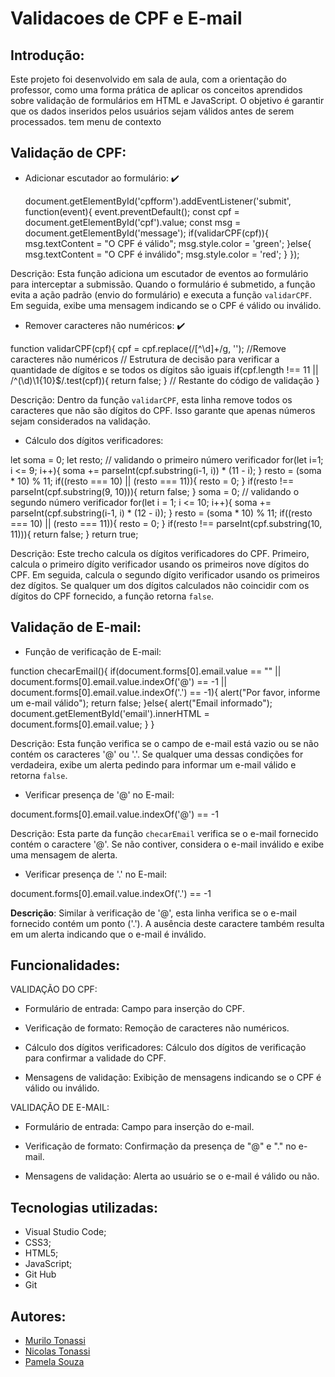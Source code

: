# Validacoes de CPF e E-mail
 
## Introdução:
Este projeto foi desenvolvido em sala de aula, com a orientação do professor, como uma forma prática de aplicar os conceitos aprendidos sobre validação de formulários em HTML e JavaScript. O objetivo é garantir que os dados inseridos pelos usuários sejam válidos antes de serem processados.
tem menu de contexto
 
## Validação de CPF:
- Adicionar escutador ao formulário: ✔️
 
   document.getElementById('cpfform').addEventListener('submit', function(event){
       event.preventDefault();
       const cpf = document.getElementById('cpf').value;
       const msg = document.getElementById('message');
       if(validarCPF(cpf)){
           msg.textContent = "O CPF é válido";
msg.style.color = 'green';
       }else{
           msg.textContent = "O CPF é inválido";
msg.style.color = 'red';
       }
   });
 
Descrição: Esta função adiciona um escutador de eventos ao formulário para interceptar a submissão. Quando o formulário é submetido, a função evita a ação padrão (envio do formulário) e executa a função `validarCPF`. Em seguida, exibe uma mensagem indicando se o CPF é válido ou inválido.
 
- Remover caracteres não numéricos: ✔️
 
function validarCPF(cpf){
       cpf = cpf.replace(/[^\d]+/g, ''); //Remove caracteres não numéricos
       // Estrutura de decisão para verificar a quantidade de dígitos e se todos os dígitos são iguais
       if(cpf.length !== 11 || /^(\d)\1{10}$/.test(cpf)){
           return false;
       }
       // Restante do código de validação
   }
 
   Descrição: Dentro da função `validarCPF`, esta linha remove todos os caracteres que não são dígitos do CPF. Isso garante que apenas números sejam considerados na validação.
 
   - Cálculo dos dígitos verificadores:
 
   let soma = 0;
   let resto;
   // validando o primeiro número verificador
   for(let i=1; i <= 9; i++){
       soma += parseInt(cpf.substring(i-1, i)) * (11 - i);
   }
   resto = (soma * 10) % 11;
   if((resto === 10) || (resto === 11)){
       resto = 0;
   }
   if(resto !== parseInt(cpf.substring(9, 10))){
       return false;
   }
   soma = 0;
   // validando o segundo número verificador
   for(let i = 1; i <= 10; i++){
       soma += parseInt(cpf.substring(i-1, i) * (12 - i));
   }
   resto = (soma * 10) % 11;
   if((resto === 10) || (resto === 11)){
       resto = 0;
   }
   if(resto !== parseInt(cpf.substring(10, 11))){
       return false;
   }
   return true;
 
   Descrição: Este trecho calcula os dígitos verificadores do CPF. Primeiro, calcula o primeiro dígito verificador usando os primeiros nove dígitos do CPF. Em seguida, calcula o segundo dígito verificador usando os primeiros dez dígitos. Se qualquer um dos dígitos calculados não coincidir com os dígitos do CPF fornecido, a função retorna `false`.
 
##  Validação de E-mail:
 
- Função de verificação de E-mail:
 
function checarEmail(){
       if(document.forms[0].email.value == "" || document.forms[0].email.value.indexOf('@') == -1 || document.forms[0].email.value.indexOf('.') == -1){
           alert("Por favor, informe um e-mail válido");
           return false;
       }else{
           alert("Email informado");
           document.getElementById('email').innerHTML = document.forms[0].email.value;
       }
   }
 
   Descrição: Esta função verifica se o campo de e-mail está vazio ou se não contém os caracteres '@' ou '.'. Se qualquer uma dessas condições for verdadeira, exibe um alerta pedindo para informar um e-mail válido e retorna `false`.
 
   - Verificar presença de '@' no E-mail:
 
   document.forms[0].email.value.indexOf('@') == -1
 
   Descrição: Esta parte da função `checarEmail` verifica se o e-mail fornecido contém o caractere '@'. Se não contiver, considera o e-mail inválido e exibe uma mensagem de alerta.
 
   - Verificar presença de '.' no E-mail:
 
   document.forms[0].email.value.indexOf('.') == -1
 
   **Descrição**: Similar à verificação de '@', esta linha verifica se o e-mail fornecido contém um ponto ('.'). A ausência deste caractere também resulta em um alerta indicando que o e-mail é inválido.
 
 
 
## Funcionalidades:
 
VALIDAÇÃO DO CPF:
 
- Formulário de entrada: Campo para inserção do CPF.
 
- Verificação de formato: Remoção de caracteres não numéricos.
 
- Cálculo dos dígitos verificadores: Cálculo dos dígitos de verificação para confirmar a validade do CPF.
 
- Mensagens de validação: Exibição de mensagens indicando se o CPF é válido ou inválido.
 
VALIDAÇÃO DE E-MAIL:
 
- Formulário de entrada: Campo para inserção do e-mail.
 
- Verificação de formato: Confirmação da presença de "@" e "." no e-mail.
 
- Mensagens de validação: Alerta ao usuário se o e-mail é válido ou não.
 
## Tecnologias utilizadas:
 
- Visual Studio Code;
- CSS3;
- HTML5;
- JavaScript;
- Git Hub
- Git
 
## Autores:
 
- [Murilo Tonassi](https://github.com/murilo-tonassi)
- [Nicolas Tonassi](https://github.com/nicolas-tonassi)
- [Pamela Souza](https://github.com/PamelaSouzaSilva)

